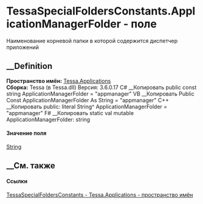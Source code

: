 # TessaSpecialFoldersConstants.ApplicationManagerFolder - поле
Наименование корневой папки в которой содержится диспетчер приложений
## __Definition
 **Пространство имён:** [Tessa.Applications](N_Tessa_Applications.htm)  
 **Сборка:** Tessa (в Tessa.dll) Версия: 3.6.0.17
C# __Копировать
     public const string ApplicationManagerFolder = "appmanager"
VB __Копировать
     Public Const ApplicationManagerFolder As String = "appmanager"
C++ __Копировать
     public:
    literal String^ ApplicationManagerFolder = "appmanager"
F# __Копировать
     static val mutable ApplicationManagerFolder: string
#### Значение поля
[String](https://learn.microsoft.com/dotnet/api/system.string)
##  __См. также
#### Ссылки
[TessaSpecialFoldersConstants -
](T_Tessa_Applications_TessaSpecialFoldersConstants.htm)
[Tessa.Applications - пространство имён](N_Tessa_Applications.htm)
